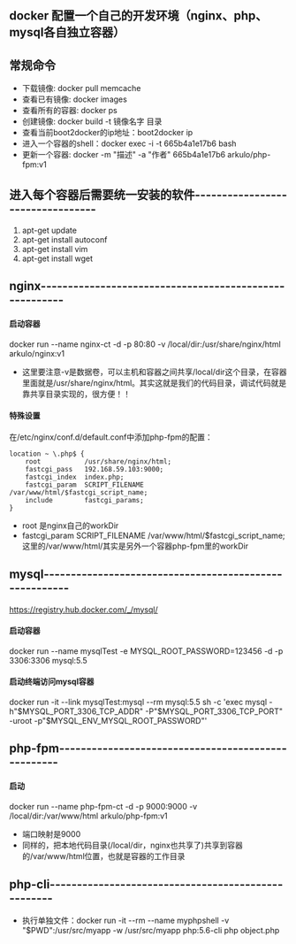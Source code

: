 ## docker 配置一个自己的开发环境（nginx、php、mysql各自独立容器）

## 常规命令

* 下载镜像: docker pull memcache
* 查看已有镜像: docker images
* 查看所有的容器: docker ps
* 创建镜像: docker build -t 镜像名字 目录
* 查看当前boot2docker的ip地址：boot2docker ip
* 进入一个容器的shell：docker exec -i -t 665b4a1e17b6 bash
* 更新一个容器: docker -m "描述" -a "作者" 665b4a1e17b6 arkulo/php-fpm:v1


## 进入每个容器后需要统一安装的软件---------------------------------

1. apt-get update
2. apt-get install autoconf
3. apt-get install vim
4. apt-get install wget



## nginx-------------------------------------------------------

#### 启动容器

docker run --name nginx-ct -d -p 80:80 -v /local/dir:/usr/share/nginx/html arkulo/nginx:v1

* 这里要注意-v是数据卷，可以主机和容器之间共享/local/dir这个目录，在容器里面就是/usr/share/nginx/html。其实这就是我们的代码目录，调试代码就是靠共享目录实现的，很方便！！


#### 特殊设置
在/etc/nginx/conf.d/default.conf中添加php-fpm的配置：

    location ~ \.php$ {
        root           /usr/share/nginx/html;
        fastcgi_pass   192.168.59.103:9000;
        fastcgi_index  index.php;
        fastcgi_param  SCRIPT_FILENAME  /var/www/html/$fastcgi_script_name;
        include        fastcgi_params;
    }

* root 是nginx自己的workDir
* fastcgi_param  SCRIPT_FILENAME  /var/www/html/$fastcgi_script_name;这里的/var/www/html/其实是另外一个容器php-fpm里的workDir  


## mysql-------------------------------------------------------

https://registry.hub.docker.com/_/mysql/

#### 启动容器

docker run --name mysqlTest -e MYSQL_ROOT_PASSWORD=123456 -d -p 3306:3306 mysql:5.5

#### 启动终端访问mysql容器

docker run -it --link mysqlTest:mysql --rm mysql:5.5 sh -c 'exec mysql -h"$MYSQL_PORT_3306_TCP_ADDR" -P"$MYSQL_PORT_3306_TCP_PORT" -uroot -p"$MYSQL_ENV_MYSQL_ROOT_PASSWORD"'


## php-fpm---------------------------------------------------

#### 启动

docker run --name php-fpm-ct -d -p 9000:9000 -v /local/dir:/var/www/html arkulo/php-fpm:v1

* 端口映射是9000
* 同样的，把本地代码目录(/local/dir，nginx也共享了)共享到容器的/var/www/html位置，也就是容器的工作目录


## php-cli---------------------------------------------------

* 执行单独文件：docker run -it --rm --name myphpshell -v "$PWD":/usr/src/myapp -w /usr/src/myapp php:5.6-cli php object.php